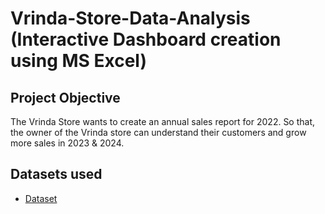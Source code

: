 # Vrinda-Store-Data-Analysis (Interactive Dashboard creation using MS Excel)
## Project Objective
The Vrinda Store wants to create an annual sales report for 2022. So that, the owner of the Vrinda store can understand their customers and grow more sales in 2023 & 2024.

## Datasets used
- <a href = "https://github.com/Juhi56/Data_Analytics_Dashboard/blob/main/Vrinda%20Store%20Data%20Analysis.xlsx">Dataset</a>

  

